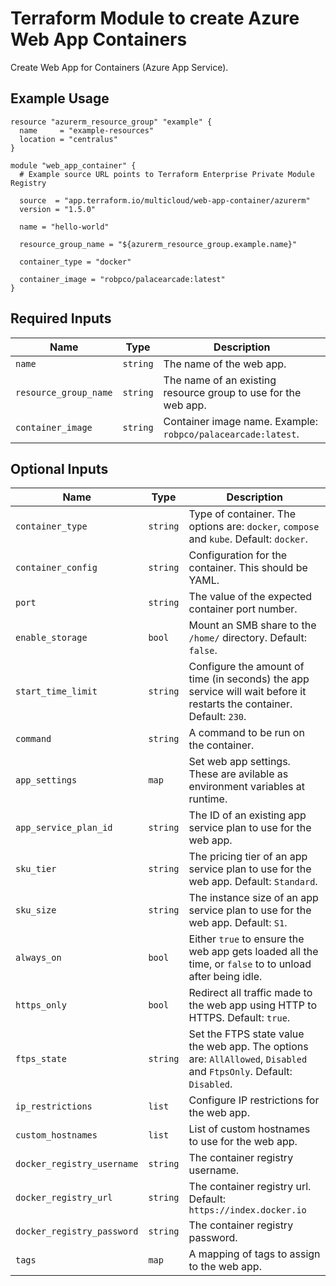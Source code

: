 # Terraform Module to create Azure Web App Containers

Create Web App for Containers (Azure App Service).

## Example Usage

```hcl
resource "azurerm_resource_group" "example" {
  name     = "example-resources"
  location = "centralus"
}

module "web_app_container" {
  # Example source URL points to Terraform Enterprise Private Module Registry

  source  = "app.terraform.io/multicloud/web-app-container/azurerm"
  version = "1.5.0"

  name = "hello-world"

  resource_group_name = "${azurerm_resource_group.example.name}"

  container_type = "docker"

  container_image = "robpco/palacearcade:latest"
}
```

## Required Inputs

| Name | Type | Description |
| --- | --- | --- |
| `name` | `string` | The name of the web app. |
| `resource_group_name` | `string` | The name of an existing resource group to use for the web app. |
| `container_image` | `string` | Container image name. Example: `robpco/palacearcade:latest`. |

## Optional Inputs

| Name | Type | Description |
| --- | --- | --- |
| `container_type` | `string` | Type of container. The options are: `docker`, `compose` and `kube`. Default: `docker`. |
| `container_config` | `string` | Configuration for the container. This should be YAML. |
| `port` | `string` | The value of the expected container port number. |
| `enable_storage` | `bool` | Mount an SMB share to the `/home/` directory. Default: `false`. |
| `start_time_limit` | `string` | Configure the amount of time (in seconds) the app service will wait before it restarts the container. Default: `230`. |
| `command` | `string` | A command to be run on the container. |
| `app_settings` | `map` | Set web app settings. These are avilable as environment variables at runtime. |
| `app_service_plan_id` | `string` | The ID of an existing app service plan to use for the web app. |
| `sku_tier` | `string` | The pricing tier of an app service plan to use for the web app. Default: `Standard`. |
| `sku_size` | `string` | The instance size of an app service plan to use for the web app. Default: `S1`. |
| `always_on` | `bool` | Either `true` to ensure the web app gets loaded all the time, or `false` to to unload after being idle. |
| `https_only` | `bool` | Redirect all traffic made to the web app using HTTP to HTTPS. Default: `true`. |
| `ftps_state` | `string` | Set the FTPS state value the web app. The options are: `AllAllowed`, `Disabled` and `FtpsOnly`. Default: `Disabled`. |
| `ip_restrictions` | `list` | Configure IP restrictions for the web app. |
| `custom_hostnames` | `list` | List of custom hostnames to use for the web app. |
| `docker_registry_username` | `string` | The container registry username. |
| `docker_registry_url` | `string` | The container registry url. Default: `https://index.docker.io` |
| `docker_registry_password` | `string` | The container registry password. |
| `tags` | `map` | A mapping of tags to assign to the web app. |
